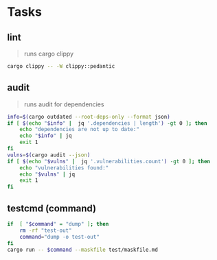 # Tasks

## lint

> runs cargo clippy

```bash
cargo clippy -- -W clippy::pedantic
```

## audit

> runs audit for dependencies

```bash
info=$(cargo outdated --root-deps-only --format json)
if [ $(echo "$info" |  jq '.dependencies | length') -gt 0 ]; then
    echo "dependencies are not up to date:"
    echo "$info" | jq
    exit 1
fi
vulns=$(cargo audit --json)
if [ $(echo "$vulns" |  jq '.vulnerabilities.count') -gt 0 ]; then
    echo "vulnerabilities found:"
    echo "$vulns" | jq
    exit 1
fi
```

## testcmd (command)

```bash
if  [ "$command" = "dump" ]; then
    rm -rf "test-out"
    command="dump -o test-out"
fi
cargo run -- $command --maskfile test/maskfile.md
```

